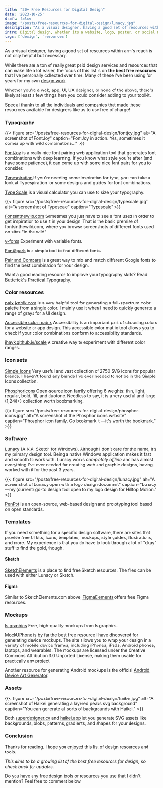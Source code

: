 ```yaml
---
title: "20+ Free Resources for Digital Design"
date: '2023-10-25'
draft: false
image: "/posts/free-resources-for-digital-design/lunacy.jpg"
description: "As a visual designer, having a good set of resources within arm's reach is not only helpful but necessary. This is my list of the best free resources that I've collected over time."
intro: Digital design, whether its a website, logo, poster, or social media graphic, is like a blank canvas ready for the paint.
tags: ['design', 'resources']
---
```


As a visual designer, having a good set of resources within arm's reach is not only helpful but necessary.

While there are a ton of really great paid design services and resources that can make life a lot easier, the focus of this list is on **the best free resources** that I've personally collected over time. Many of these I've been using for years for my own [design work](/work/). 

Whether you're a web, app, UI, UX designer, or none of the above, there's likely at least a few things here you could consider adding to your toolkit.

Special thanks to all the individuals and companies that made these resources available for designers like us to use free of charge!


### Typography

{{< figure src="/posts/free-resources-for-digital-design/fontjoy.jpg" alt="A screenshot of FontJoy" caption="FontJoy in action. Yes, sometimes it comes up with wild combinations..." >}}

[FontJoy](https://fontjoy.com/) is a really nice font pairing web application tool that generates font combinations with deep learning. If you know what style you're after (and have some patience), it can come up with some nice font pairs for you to consider.

[Typespiration](https://typespiration.com/) If you're needing some inspiration for type, you can take a look at Typespiration for some designs and guides for font combinations.

[Type Scale](https://typescale.com/) is a visual calculator you can use to size your typography.

{{< figure src="/posts/free-resources-for-digital-design/typescale.jpg" alt="A screenshot of Typescale" caption="Typescale" >}}

[Fontsinthewild.com](https://www.fontsinthewild.com/) Sometimes you just have to see a font used in order to get inspiration to use it in your design. That is the basic premise of fontsinthewild.com, where you browse screenshots of different fonts used on sites "in the wild".

[v-fonts](https://v-fonts.com/) Experiment with variable fonts.

[FontSpark](https://fontspark.netlify.app/) is a simple tool to find different fonts.

[Pair and Compare](https://www.pairandcompare.net/) is a great way to mix and match different Google fonts to find the best combination for your design.

Want a good reading resource to improve your typography skills? Read [Butterick's Practical Typography](https://practicaltypography.com/).


### Color resources

[palx.jxnblk.com](https://palx.jxnblk.com/) is a very helpful tool for generating a full-spectrum color palette from a single color. I mainly use it when I need to quickly generate a range of grays for a UI design.

[Accessible color matrix](https://toolness.github.io/accessible-color-matrix/) Accessibility is an important part of choosing colors for a website or app design. This accessible color matrix tool allows you to check if your color combinations conform to accessibility standards.

[ihayk.github.io/scale](https://hihayk.github.io/scale) A creative way to experiment with different color ranges.


### Icon sets

[Simple Icons](https://simpleicons.org/) Very useful and vast collection of 2750 SVG icons for popular brands. I haven't found any brands I've ever needed to *not* be in the Simple Icons collection.

[Phosphoricons](https://phosphoricons.com/) Open-source icon family offering 6 weights: thin, light, regular, bold, fill, and duotone. Needless to say, it is a very useful and large (1,248+) collection worth bookmarking.

{{< figure src="/posts/free-resources-for-digital-design/phosphor-icons.jpg" alt="A screenshot of the Phosphor icons website" caption="Phosphor icon family. Go bookmark it —it's worth the bookmark." >}}


### Software

[Lunacy](https://icons8.com/lunacy) (A.K.A. Sketch for Windows). Although I don’t care for the name, it’s my primary design tool. Being a native Windows application makes it fast and smooth to work with. Lunacy works *completely offline* and has almost everything I've ever needed for creating web and graphic designs, having worked with it for the past 3 years.

{{< figure src="/posts/free-resources-for-digital-design/lunacy.jpg" alt="A screenshot of Lunacy open with a logo design document" caption="Lunacy—my (current) go-to design tool open to my logo design for Hilltop Motion." >}}

[PenPot](https://penpot.app) is an open-source, web-based design and prototyping tool based on open standards.


### Templates

If you need something for a specific design software, there are sites that provide free UI kits, icons, templates, mockups, style guides, illustrations, and more. My experience is that you do have to look through a lot of "okay" stuff to find the gold, though.

#### Sketch

[SketchElements](https://sketchelements.com/) is a place to find free Sketch resources. The files can be used with either Lunacy or Sketch.

#### Figma

Similar to SketchElements.com above, [FigmaElements](https://figmaelements.com/) offers free Figma resources.


### Mockups

[ls.graphics](https://www.ls.graphics/free-mockups) Free, high-quality mockups from ls.graphics.

[MockUPhone](https://mockuphone.com/) is by far the best free resource I have discovered for generating device mockups. The site allows you to wrap your design in a variety of mobile device frames, including iPhones, iPads, Android phones, laptops, and wearables. The mockups are licensed under the Creative Commons Attribution 3.0 Unported License, making them usable for practically any project.

Another resource for generating Android mockups is the official [Android Device Art Generator](https://developer.android.com/distribute/marketing-tools/device-art-generator).


### Assets

{{< figure src="/posts/free-resources-for-digital-design/haikei.jpg" alt="A screenshot of Haikei generating a layered peaks svg background" caption="You can generate all sorts of backgrounds with Haikei." >}}

Both [superdesigner.co](https://superdesigner.co/) and [haikei.app](https://haikei.app/) let you generate SVG assets like backgrounds, blobs, patterns, gradients, and shapes for your designs.


### Conclusion

Thanks for reading. I hope you enjoyed this list of design resources and tools. 

*This aims to be a growing list of the best free resources for design, so check back for updates.*

Do you have any free design tools or resources you use that I didn't mention? Feel free to comment below. 

